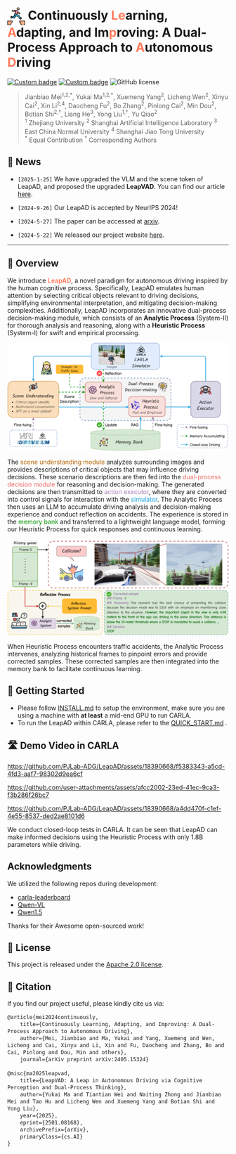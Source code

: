 # <img src="assets/figures/leap.png" alt="icon" style="width: 40px; height: 40px; vertical-align: middle;"> Continuously <span style="color:#ff7e5f">Le</span>arning, <span style="color:#ff7e5f">A</span>dapting, and Im<span style="color:#ff7e5f">p</span>roving: A Dual-Process Approach to <span style="color:#ff7e5f">A</span>utonomous <span style="color:#ff7e5f">D</span>riving

[![Custom badge](https://img.shields.io/badge/Arxiv-pdf-8A2BE2?logo=arxiv)](https://arxiv.org/abs/2405.15324) [![Custom badge](https://img.shields.io/badge/Project-page-green?logo=document)](https://pjlab-adg.github.io/LeapAD/) ![GitHub license](https://img.shields.io/badge/License-Apache--2.0-red)

<!-- **<span style="color:#ff7e5f">LeapAD</span>**, a new autonomous driving paradigm inspired by human cognition, improves adaptability and interpretability in complex scenarios through dual-process decision-making and continuous learning from past experiences. -->


> Jianbiao Mei<sup>1,2,\*</sup>, Yukai Ma<sup>1,2,\*</sup>, Xuemeng Yang<sup>2</sup>, Licheng Wen<sup>2</sup>, Xinyu Cai<sup>2</sup>, Xin Li<sup>2,4</sup>, Daocheng Fu<sup>2</sup>, Bo Zhang<sup>2</sup>, Pinlong Cai<sup>2</sup>, Min Dou<sup>2</sup>, Botian Shi<sup>2,†</sup>, Liang He<sup>3</sup>, Yong Liu<sup>1,†</sup>, Yu Qiao<sup>2</sup> <br>
> <sup>1</sup> Zhejiang University <sup>2</sup> Shanghai Artificial Intelligence Laboratory <sup>3</sup> East China Normal University <sup>4</sup> Shanghai Jiao Tong University<br>
> <sup>\*</sup> Equal Contribution <sup>†</sup> Corresponding Authors

## 📖 News

- `[2025-1-25]` We have upgraded the VLM and the scene token of LeapAD, and proposed the upgraded **LeapVAD**. You can find our article [here](https://arxiv.org/abs/2501.08168).

- `[2024-9-26]` Our LeapAD is accepted by NeurIPS 2024!

- `[2024-5-27]` The paper can be accessed at [arxiv](https://arxiv.org/abs/2405.15324).

- `[2024-5-22]` We released our project website [here](https://pjlab-adg.github.io/LeapAD/).

---

## 🎯 Overview
We introduce **<span style="color:#ff7e5f">LeapAD</span>**, a novel paradigm for autonomous driving inspired by the human cognitive process. Specifically, LeapAD emulates human attention by selecting critical objects relevant to driving decisions, simplifying environmental interpretation, and mitigating decision-making complexities. Additionally, LeapAD incorporates an innovative dual-process decision-making module, which consists of an **Analytic Process** (System-II) for thorough analysis and reasoning, along with a **Heuristic Process** (System-I) for swift and empirical processing. 

<div style="text-align:center;">
  <img src="assets/figures/brief_pipeline.png" alt="pipeline" width="600">
</div>

The <span style="color:#B46504">scene understanding module</span> analyzes surrounding images and provides descriptions of critical objects that may influence driving decisions. These scenario descriptions are then fed into the <span style="color:#EA6B66">dual-process decision module</span> for reasoning and decision-making. The generated decisions are then transmitted to <span style="color:#A680B8">action executor</span>, where they are converted into control signals for interaction with the <span style="color: #1BA1E2">simulator</span>. 
The Analytic Process then uses an LLM to accumulate driving analysis and decision-making experience and conduct reflection on accidents. The experience is stored in the <span style="color:#009600">memory bank</span> and transferred to a lightweight language model, forming our Heuristic Process for quick responses and continuous learning.

<div style="text-align:center;">
    <img src="assets/figures/reflection.png" alt="pipeline" width="600">
</div>

When Heuristic Process encounters traffic accidents, the Analytic Process intervenes, analyzing historical frames to pinpoint errors and provide corrected samples. These corrected samples are then integrated into the memory bank to facilitate continuous learning.

<!-- The **Analytic Process** is designed for thorough analysis and reasoning. It handles complex scenarios and builds a comprehensive memory bank for high-quality driving decisions. The Analytic Process accumulates experience and updates the memory bank through analysis of accidents and self-reflection. This accumulated knowledge can be transferred into the Heuristic Process by supervised fine-tuning (SFT), ensuring the entire LeapAD system can continuously improve and adapt to new driving environments and challenges.

The **Heuristic Process** uses several strategies to perform closed-loop decisions.  It is designed to enable instant decision-making within the vehicle. The Heuristic Process relies on knowledge transferred from the analytical process to make fast and efficient decisions during driving. This lightweight model ensures fast response and adaptability in various driving scenarios, maintaining a high level of performance with minimal computing resources. -->

## 🤩 Getting Started

* Please follow [INSTALL.md](docs/INSTALL.md) to setup the environment, make sure you are using a machine with **at least** a mid-end GPU to run CARLA.
*  To run the LeapAD within CARLA, please refer to the [QUICK_START.md](docs/QUICK_START.md) .

## 🛣️ Demo Video in CARLA

https://github.com/PJLab-ADG/LeapAD/assets/18390668/f5383343-a5cd-4fd3-aaf7-98302d9ea6cf

https://github.com/user-attachments/assets/afcc2002-23ed-41ec-9ca3-f3b286f26bc7

https://github.com/PJLab-ADG/LeapAD/assets/18390668/a4dd470f-c1ef-4e55-8537-ded2ae8101d6


We conduct closed-loop tests in CARLA. It can be seen that LeapAD can make informed decisions using the Heuristic Process with only 1.8B parameters while driving. 
<!-- Experiments show that LeapAD outperforms all methods that rely solely on camera input, requiring 1-2 orders of magnitude less annotated data. As the memory base expands, Heuristic Process with only 1.8B parameters can inherit the knowledge of GPT-4 powered Analytic Process and achieve continuous performance improvements. -->

<!-- ACKNOWLEDGMENTS -->
## Acknowledgments

We utilized the following repos during development:

* [carla-leaderboard](https://github.com/carla-simulator/leaderboard)
* [Qwen-VL](https://github.com/QwenLM/Qwen-VL)
* [Qwen1.5](https://github.com/QwenLM/Qwen2.5/tree/v1.5)

Thanks for their Awesome open-sourced work!

## 📄 License

This project is released under the [Apache 2.0 license](LICENSE). 

## 🔖 Citation

If you find our project useful, please kindly cite us via:

```bibtext
@article{mei2024continuously,
    title={Continuously Learning, Adapting, and Improving: A Dual-Process Approach to Autonomous Driving},
    author={Mei, Jianbiao and Ma, Yukai and Yang, Xuemeng and Wen, Licheng and Cai, Xinyu and Li, Xin and Fu, Daocheng and Zhang, Bo and Cai, Pinlong and Dou, Min and others},
    journal={arXiv preprint arXiv:2405.15324}

@misc{ma2025leapvad,
    title={LeapVAD: A Leap in Autonomous Driving via Cognitive Perception and Dual-Process Thinking},
    author={Yukai Ma and Tiantian Wei and Naiting Zhong and Jianbiao Mei and Tao Hu and Licheng Wen and Xuemeng Yang and Botian Shi and Yong Liu},
    year={2025},
    eprint={2501.08168},
    archivePrefix={arXiv},
    primaryClass={cs.AI}
}
